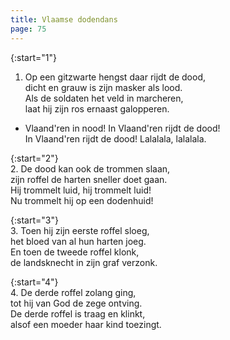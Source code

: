 ```yaml
---
title: Vlaamse dodendans
page: 75
---  
```


{:start="1"}  
1. Op een gitzwarte hengst daar rijdt de dood,  
dicht en grauw is zijn masker als lood.  
Als de soldaten het veld in marcheren,  
laat hij zijn ros ernaast galopperen.  


- Vlaand'ren in nood! In Vlaand'ren rijdt de dood!  
In Vlaand'ren rijdt de dood! Lalalala, lalalala.  


{:start="2"}  
2. De dood kan ook de trommen slaan,  
zijn roffel de harten sneller doet gaan.  
Hij trommelt luid, hij trommelt luid!  
Nu trommelt hij op een dodenhuid!  


{:start="3"}  
3. Toen hij zijn eerste roffel sloeg,  
het bloed van al hun harten joeg.  
En toen de tweede roffel klonk,  
de landsknecht in zijn graf verzonk.  


{:start="4"}  
4. De derde roffel zolang ging,  
tot hij van God de zege ontving.  
De derde roffel is traag en klinkt,  
alsof een moeder haar kind toezingt.  